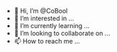 - 👋 Hi, I’m @CoBool
- 👀 I’m interested in ...
- 🌱 I’m currently learning ...
- 💞️ I’m looking to collaborate on ...
- 📫 How to reach me ...

<!---
CoBool/CoBool is a ✨ special ✨ repository because its `README.md` (this file) appears on your GitHub profile.
You can click the Preview link to take a look at your changes.
--->
